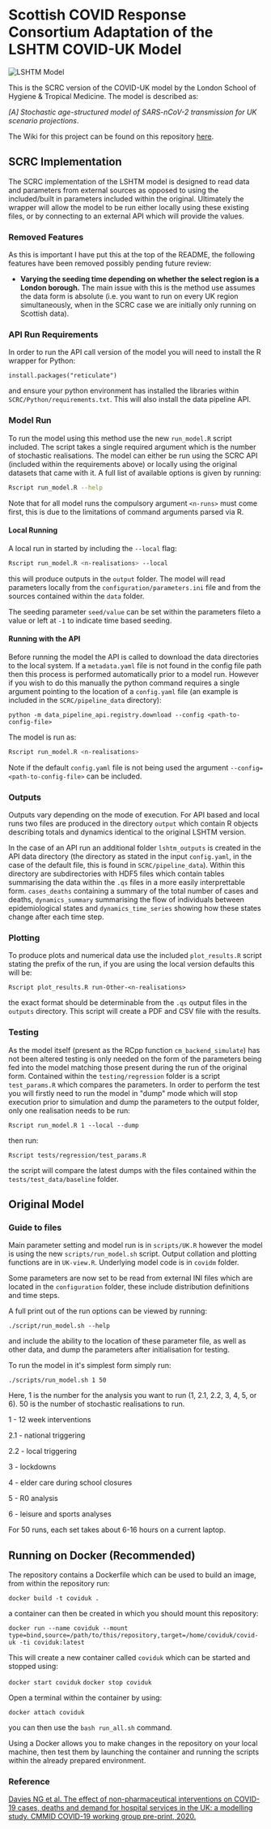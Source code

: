 # Scottish COVID Response Consortium Adaptation of the LSHTM COVID-UK Model
![LSHTM Model](https://github.com/ScottishCovidResponse/covid-uk/workflows/LSHTM%20Model/badge.svg)

This is the SCRC version of the COVID-UK model by the London School of Hygiene & Tropical Medicine. The model is described as:

*[A] Stochastic age-structured model of SARS-nCoV-2 transmission for UK scenario projections*.

The Wiki for this project can be found on this repository [here](https://github.com/ScottishCovidResponse/covid-uk/wiki).

## SCRC Implementation

The SCRC implementation of the LSHTM model is designed to read data and parameters from external sources as opposed to using the included/built in parameters included within the original. Ultimately the wrapper will allow the model to be run either locally using these existing files, or by connecting to an external API which will provide the values.

### Removed Features

As this is important I have put this at the top of the README, the following features have been removed possibly pending future review:

* **Varying the seeding time depending on whether the select region is a London borough.** The main issue with this is the method use assumes the data form is absolute (i.e. you want to run on every UK region simultaneously, when in the SCRC case we are initially only running on Scottish data).

### API Run Requirements

In order to run the API call version of the model you will need to install the R wrapper for Python:
```
install.packages("reticulate")
```
and ensure your python environment has installed the libraries within `SCRC/Python/requirements.txt`. This will also install the data pipeline API.

### Model Run

To run the model using this method use the new `run_model.R` script included. The script takes a single required argument which is the number of stochastic realisations. The model can either be run using the SCRC API (included within the requirements above) or locally using the original datasets that came with it. A full list of available options is given by running:

```bash
Rscript run_model.R --help
```

Note that for all model runs the compulsory argument `<n-runs>` must come first, this is due to the limitations of command arguments parsed via R.

#### Local Running

A local run in started by including the `--local` flag:

```bash
Rscript run_model.R <n-realisations> --local
```
this will produce outputs in the `output` folder. The model will read parameters locally from the `configuration/parameters.ini` file and from the sources contained within the `data` folder.

The seeding parameter `seed/value` can be set within the parameters fileto a value or left at `-1` to indicate time based seeding.

#### Running with the API

Before running the model the API is called to download the data directories to the local system. If a `metadata.yaml` file is not found in the config file path then this process is performed automatically prior to a model run. However if you wish to do this manually the python command requires a single argument pointing to the location of a `config.yaml` file (an example is included in the `SCRC/pipeline_data` directory):

```
python -m data_pipeline_api.registry.download --config <path-to-config-file>
```

The model is run as:

```bash
Rscript run_model.R <n-realisations>
```

Note if the default `config.yaml` file is not being used the argument `--config=<path-to-config-file>` can be included.


### Outputs

Outputs vary depending on the mode of execution. For API based and local runs two files are produced in the directory `output` which contain R objects describing totals and dynamics identical to the original LSHTM version.

In the case of an API run an additional folder `lshtm_outputs` is created in the API data directory (the directory as stated in the input `config.yaml`, in the case of the default file, this is found in `SCRC/pipeline_data`). Within this directory are subdirectories with HDF5 files which contain tables summarising the data within the `.qs` files in a more easily interprettable form. `cases_deaths` containing a summary of the total number of cases and deaths, `dynamics_summary` summarising the flow of individuals between epidemiological states and `dynamics_time_series` showing how these states change after each time step.

### Plotting

To produce plots and numerical data use the included `plot_results.R` script stating the prefix of the run, if you are using the local version defaults this will be:

`Rscript plot_results.R run-Other-<n-realisations>`

the exact format should be determinable from the `.qs` output files in the `outputs` directory. This script will create a PDF and CSV file with the results.

### Testing

As the model itself (present as the RCpp function `cm_backend_simulate`) has not been altered testing is only needed on the form of the parameters being fed into the model matching those present during the run of the original form. Contained within the `testing/regression` folder is a script `test_params.R` which compares the parameters. In order to perform the test you will firstly need to run the model in "dump" mode which will stop execution prior to simulation and dump the parameters to the output folder, only one realisation needs to be run:

```
Rscript run_model.R 1 --local --dump
```
then run:

```
Rscript tests/regression/test_params.R
```

the script will compare the latest dumps with the files contained within the `tests/test_data/baseline` folder.

## Original Model

### Guide to files

Main parameter setting and model run is in `scripts/UK.R` however the model is using the new `scripts/run_model.sh` script. Output collation and plotting functions are in `UK-view.R`. Underlying model code is in `covidm` folder.

Some parameters are now set to be read from external INI files which are located in the `configuration` folder, these include distribution definitions and
time steps.

A full print out of the run options can be viewed by running:

```
./script/run_model.sh --help
```

and include the ability to the location of these parameter file, as well as other data, and dump the parameters after initialisation for testing.

To run the model in it's simplest form simply run:

```
./scripts/run_model.sh 1 50
```

Here, 1 is the number for the analysis you want to run (1, 2.1, 2.2, 3, 4, 5, or 6). 50 is the number of stochastic realisations to run.

1 - 12 week interventions

2.1 - national triggering

2.2 - local triggering

3 - lockdowns

4 - elder care during school closures

5 - R0 analysis

6 - leisure and sports analyses

For 50 runs, each set takes about 6-16 hours on a current laptop.

## Running on Docker (Recommended)

The repository contains a Dockerfile which can be used to build an image, from within the repository run:

`docker build -t coviduk .`

a container can then be created in which you should mount this repository:

`docker run --name coviduk --mount type=bind,source=/path/to/this/repository,target=/home/coviduk/covid-uk -ti coviduk:latest`

This will create a new container called `coviduk` which can be started and stopped using:

`docker start coviduk`
`docker stop coviduk`

Open a terminal within the container by using:

`docker attach coviduk`

you can then use the `bash run_all.sh` command.

Using a Docker allows you to make changes in the repository on your local machine, then test them by launching the container and running the scripts within the already prepared environment.

### Reference

[Davies NG et al. The effect of non-pharmaceutical interventions on COVID-19 cases, deaths and demand for hospital services in the UK: a modelling study. CMMID COVID-19 working group pre-print, 2020.](https://cmmid.github.io/topics/covid19/control-measures/uk-scenario-modelling.html)
